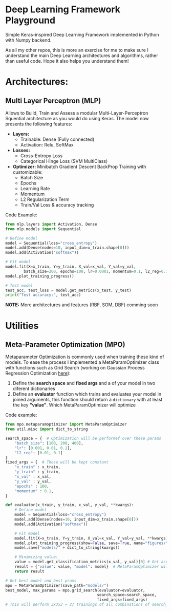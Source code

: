 # Deep Learning Framework Playground

Simple Keras-inspired Deep Learning Framework implemented in Python with Numpy backend.

As all my other repos, this is more an exercise for me to make sure I understand the main Deep Learning architectures and algorithms, rather than useful code.
Hope it also helps you understand them!

# Architectures:

## Multi Layer Perceptron (MLP)

Allows to Build, Train and Assess a modular Multi-Layer-Perceptron Squential architecture as you would do using Keras.
The model now presents the following features:

- **Layers:**
    - Trainable: Dense (Fully connected)
    - Activation: Relu, SoftMax
- **Losses:**
    - Cross-Entropy Loss
    - Categorical Hinge Loss (SVM MultiClass)
- **Optimizer:** Minibatch Gradient Descent BackProp Training with customizable:
    - Batch Size
    - Epochs
    - Learning Rate
    - Momentum
    - L2 Regularization Term
    - Train/Val Loss & accuracy tracking


Code Example:
```python
from mlp.layers import Activation, Dense
from mlp.models import Sequential

# Define model
model = Sequential(loss="cross_entropy")
model.add(Dense(nodes=10, input_dim=x_train.shape[0]))
model.add(Activation("softmax"))

# Fit model
model.fit(X=x_train, Y=y_train, X_val=x_val, Y_val=y_val,
        batch_size=200, epochs=100, lr=0.0001, momentum=0.1, l2_reg=0.1)
model.plot_training_progress()

# Test model
test_acc, test_loss = model.get_metrics(x_test, y_test)
print("Test accuracy:", test_acc)
```

**NOTE:** More architectures and features (RBF, SOM, DBF) comming soon

# Utilities

## Meta-Parameter Optimization (MPO)

Metaparameter Optimization is commonly used when training these kind of models. To ease the process I implemented a MetaParamOptimizer class with functions such as Grid Search (working on Gaussian Process Regression Optimization [here](https://github.com/fedetask/hyperparameter-optimization)):

1. Define the **search space** and **fixed args** and a of your model in two diferent dictionaries
2. Define an **evaluator** function which trains and evaluates your model in joined arguments, this function should return a ``dictionary`` with at least the key **"value"**. Which MetaParamOptimizer will optimize

Code example:
```python
from mpo.metaparamoptimizer import MetaParamOptimizer
from util.misc import dict_to_string

search_space = {  # Optimization will be performef over these params
    "batch_size": [100, 200, 400],
    "lr": [0.001, 0.01, 0.1],
    "l2_reg": [0.01, 0.1]
}
fixed_args = {  # These will be kept constant
    "x_train" : x_train,
    "y_train" : y_train,
    "x_val" : x_val,
    "y_val" : y_val,
    "epochs" : 100,
    "momentum" : 0.1,
}

def evaluator(x_train, y_train, x_val, y_val, **kwargs):
    # Define model
    model = Sequential(loss="cross_entropy")
    model.add(Dense(nodes=10, input_dim=x_train.shape[0]))
    model.add(Activation("softmax"))

    # Fit model
    model.fit(X=x_train, Y=y_train, X_val=x_val, Y_val=y_val, **kwargs)
    model.plot_training_progress(show=False, save=True, name="figures/" + dict_to_string(kwargs)
    model.save("models/" + dict_to_string(kwargs))

    # Minimizing value:
    value = model.get_classification_metrics(x_val, y_val)[0] # Get accuracy
    result = {"value": value, "model": model}  # MetaParamOptimizer will maximize value field
    return result

# Get best model and best prams
mpo = MetaParamOptimizer(save_path="models/")
best_model, max_params = mpo.grid_search(evaluator=evaluator,
                                        search_space=search_space,
                                        fixed_args=fixed_args)
# This will perform 3x3x3 = 27 trainings of all combinations of search_space params
```



